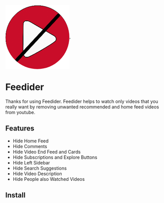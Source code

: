 <img src="Main/images/logo.jpg" align="center">,
# Feedider
Thanks for using Feedider.
Feedider helps to watch only videos that you really want by removing unwanted recommended and home feed videos from youtube.

## Features
- Hide Home Feed
- Hide Comments
- Hide Video End Feed and Cards
- Hide Subscriptions and Explore Buttons
- Hide Left Sidebar
- Hide Search Suggestions
- Hide Video Description
- Hide People also Watched Videos

## Install
